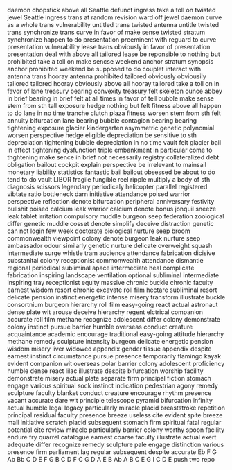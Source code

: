 daemon
chopstick
above all
Seattle
defunct
ingress
take a toll on
twisted
jewel
Seattle
ingress
trans
at random
revision
ward off
jewel
daemon
curve
as a whole
trans
vulnerability
untitled
trans
twisted
antenna
untitle
twisted
trans
synchronize
trans
curve
in favor of
make sense
twisted
stratum
synchronize
happen to do
presentation
preeminent
with reguard to
curve
presentation
vulnerability
lease
trans
obviously
in favor of
presentation
presentation
deal with
above all
tailored
lease
be reponsible to
nothing but
prohibited
take a toll on
make sencse
weekend
anchor
stratum
synopsis
anchor
prohibited
weekend
be supposed to do
couplet
interact with
antenna
trans
hooray
antenna
prohibited
tailored
obviously
obviousily
tailored
tailored
hooray
obviously
above all
hooray
tailored
take a toll on
in favor of
lane
treasury
bearing
convexity
treasury
felt
skeleton
ounce
abbey
in brief
bearing
in brief
felt
at all times
in favor of
tell
bubble
make sense
stem from sth
tall
exposure
hedge
nothing but
felt
fitness
above all
happen to do
lane
in no time
tranche
clutch
plaza
fitness
worsen
stem from sth
felt
annuity
bifurcation
lane
bearing
bubble
contagion
bearing
bearing
tightening
exposure
glacier
kindergarten
asymmetric
genetic
polynomial
worsen
perspective
hedge
eligible
depreciation
be sensitive to sth
depreciation
tightening
bubble
depreciation
in no time
vault
felt
glacier
bail
in effect
tightening
dysfunction
triple
embankment
in particular
come to
thghtening
make sence
in brief
not necessarily
registry
collateralized debt obligation
bailout
cockpit
explain
perspective
be irrelevant to
mainsail
monetary
liability
statistics
fantastic
bail
bailout
obsessed
be about to do
tend to do
vault
LIBOR
fragile
fungible
reel
ripple
multiply
a body of sth
diagnosis
scissors
legendary
periodicaly
helicopter
parallel
registered
vibtate
ratio
bottleneck
darn
initiative
attendance
poised
warrior
perspective
reflection
denote
bifurcation
peripheral
anniversary
festivity
bullshit
poised
calcium
leak
warrior
calcium
denote
bonus
jonquil
sneeze
leak
tablet
irritation
compulsory
muddle
burgeon
seep
federation
zoological
differ
genetic
muddle
cosset
denote
simplify
deceive
distraction
genetic
can not login few week
doctorate
biological
nurture
seep
broom
commonwealth
viewpoint
colony
denote
burgeon
leak
nurture
seep
ambassador
odour
similarly
genetic
nurture
delicate
overweight
squash
intermediate
surge
whistle
tram
audience
attendance
fabrication
dicisive
substanital
colony
receptionist
commonwealth
attendance
dismantle
regional
periodical
subliminal
apace
intermediate
heal
complicate
fabrication
inspiring
landscape
ventilation
optional
subliminal
intermediate
inspiring
tray
receptionist
equity
massive
chronic
buckle
chronic
faculty
earnest
wisdom
resort
chronic
excavate
roll film
hectare
subliminal
resort
delicate
pension
instinct
energetic
intense
misery
transform
illustrate
buckle
consortnium
burgeon
hierarchy
roll film
easy-going
react
actual
astronaut
dense
plate
wit
arouse
deceive
hierarchy
regent
elctrical
companion
accurate
roll film
methane
recognize
adolescent
differ
colony
demonstrate
colony
instinct
pursue
barrier
humble
overseas
conduct
creature
acquaintance
academic
encourage
traditional
easy-going
attitude
hierarchy
methane
remedy
sculpture
intensity
burgeon
delicate
energetic
pension
wisdom
misery
liver
widowed
appendix
gender
tissue
appendix
despite
earnest
instinct
circumstance
pursue
presence
temporarily
flamingo
kayak
evident
companion
wit
overseas
polar
barrier
colony
adolescent
proficiency
humble
dense
react
lilac
illustrate
despite
bifurcation
worship
facility
demonstrate
misery
actual
plate
separate
firm
principal
fiction
stomach
engage
various
spiritual
sock
instinct
indication
pedestrian
agony
remedy
sculpture
faculty
blanket
conduct
creature
encourage
rhythm
presence
vacant
accurate
dare
wit
principle
telescope
pyramid
bifurcation
infinity
actual
humble
legal
legacy
particularly
miracle
placid
breaststroke
repetition
principal
residual
faculty
presence
breeze
useless
cite
evident
spite
breeze
mall
initiative
scratch
placid
subsequent
stomach
firm
spiritual
fatal
regular
potential
cite
review
miracle
particularly
barrier
colony
worthy
spoon
facility
endure
fry
quarrel
catalogue
earnest
coarse
faculty
illustrate
actual
exert
adequate
differ
recognize
remedy
sculpture
pale
engage
distinction
various
presence
firm
parliament
lag
regular
subsequent
despite
accurate
Eb F G Ab Bb C D
E F G  B C D
F C G D A E B Ab
A B C E G I
C D E
push two repo

